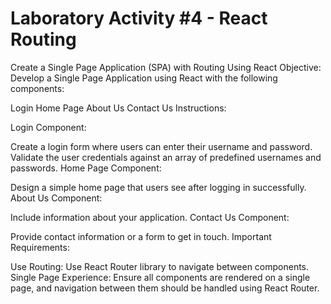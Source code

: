 # Laboratory Activity #4 - React Routing

Create a Single Page Application (SPA) with Routing Using React
Objective: Develop a Single Page Application using React with the following components:

Login
Home Page
About Us
Contact Us
Instructions:

Login Component:

Create a login form where users can enter their username and password.
Validate the user credentials against an array of predefined usernames and passwords.
Home Page Component:

Design a simple home page that users see after logging in successfully.
About Us Component:

Include information about your application.
Contact Us Component:

Provide contact information or a form to get in touch.
Important Requirements:

Use Routing: Use React Router library to navigate between components.
Single Page Experience: Ensure all components are rendered on a single page, and navigation between them should be handled using React Router.